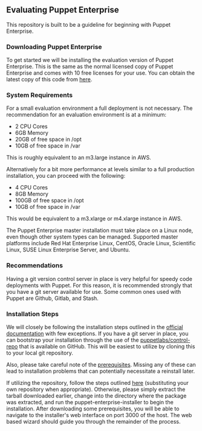 ## Evaluating Puppet Enterprise

This repository is built to be a guideline for beginning with Puppet Enterprise.


### Downloading Puppet Enterprise

To get started we will be installing the evaluation version of Puppet Enterprise. This is the same as the normal licensed copy of Puppet Enterprise and comes with 10 free licenses for your use. You can obtain the latest copy of this code from [here](https://puppetlabs.com/download-puppet-enterprise).

### System Requirements

For a small evaluation environment a full deployment is not necessary. The recommendation for an evaluation environment is at a minimum:
- 2 CPU Cores
- 6GB Memory
- 20GB of free space in /opt
- 10GB of free space in /var

This is roughly equivalent to an m3.large instance in AWS.

Alternatively for a bit more performance at levels similar to a full production installation, you can proceed with the following:
- 4 CPU Cores
- 8GB Memory
- 100GB of free space in /opt
- 10GB of free space in /var

This would be equivalent to a m3.xlarge or m4.xlarge instance in AWS.

The Puppet Enterprise master installation must take place on a Linux node, even though other system types can be managed. Supported master platforms include Red Hat Enterprise Linux, CentOS, Oracle Linux, Scientific Linux, SUSE Linux Enterprise Server, and Ubuntu.

### Recommendations

Having a git version control server in place is very helpful for speedy code deployments with Puppet. For this reason, it is recommended strongly that you have a git server available for use. Some common ones used with Puppet are Github, Gitlab, and Stash.

### Installation Steps

We will closely be following the installation steps outlined in the [official documentation](http://docs.puppetlabs.com/pe/latest/install_pe_mono.html#installing-puppet-enterprise:-monolithic) with few exceptions. If you have a git server in place, you can bootstrap your installation through the use of the [puppetlabs/control-repo](https://github.com/puppetlabs/control-repo) that is available on GitHub. This will be easiest to utilize by cloning this to your local git repository.

Also, please take careful note of the [prerequisites](http://docs.puppetlabs.com/pe/latest/install_pe_mono.html#general-prerequisites-and-notes). Missing any of these can lead to installation problems that can potentially necessitate a reinstall later.

If utilizing the repository, follow the steps outlined [here](https://github.com/puppetlabs/control-repo#how-to-set-it-all-up) (substituting your own repository when appropriate). Otherwise, please simply extract the tarball downloaded earlier, change into the directory where the package was extracted, and run the puppet-enterprise-installer to begin the installation. After downloading some prerequisites, you will be able to navigate to the installer's web interface on port 3000 of the host. The web based wizard should guide you through the remainder of the process.
